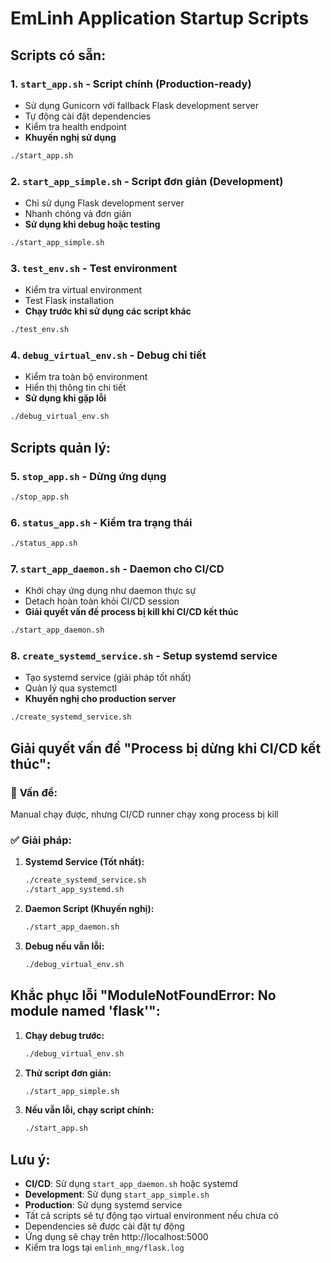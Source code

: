# EmLinh Application Startup Scripts

## Scripts có sẵn:

### 1. `start_app.sh` - Script chính (Production-ready)
- Sử dụng Gunicorn với fallback Flask development server
- Tự động cài đặt dependencies
- Kiểm tra health endpoint
- **Khuyến nghị sử dụng**

```bash
./start_app.sh
```

### 2. `start_app_simple.sh` - Script đơn giản (Development)
- Chỉ sử dụng Flask development server
- Nhanh chóng và đơn giản
- **Sử dụng khi debug hoặc testing**

```bash
./start_app_simple.sh
```

### 3. `test_env.sh` - Test environment
- Kiểm tra virtual environment
- Test Flask installation
- **Chạy trước khi sử dụng các script khác**

```bash
./test_env.sh
```

### 4. `debug_virtual_env.sh` - Debug chi tiết
- Kiểm tra toàn bộ environment
- Hiển thị thông tin chi tiết
- **Sử dụng khi gặp lỗi**

```bash
./debug_virtual_env.sh
```

## Scripts quản lý:

### 5. `stop_app.sh` - Dừng ứng dụng
```bash
./stop_app.sh
```

### 6. `status_app.sh` - Kiểm tra trạng thái
```bash
./status_app.sh
```

### 7. `start_app_daemon.sh` - Daemon cho CI/CD
- Khởi chạy ứng dụng như daemon thực sự
- Detach hoàn toàn khỏi CI/CD session
- **Giải quyết vấn đề process bị kill khi CI/CD kết thúc**

```bash
./start_app_daemon.sh
```

### 8. `create_systemd_service.sh` - Setup systemd service
- Tạo systemd service (giải pháp tốt nhất)
- Quản lý qua systemctl
- **Khuyến nghị cho production server**

```bash
./create_systemd_service.sh
```

## Giải quyết vấn đề "Process bị dừng khi CI/CD kết thúc":

### 🔴 **Vấn đề**: 
Manual chạy được, nhưng CI/CD runner chạy xong process bị kill

### ✅ **Giải pháp**:

1. **Systemd Service (Tốt nhất):**
   ```bash
   ./create_systemd_service.sh
   ./start_app_systemd.sh
   ```

2. **Daemon Script (Khuyến nghị):**
   ```bash
   ./start_app_daemon.sh
   ```

3. **Debug nếu vẫn lỗi:**
   ```bash
   ./debug_virtual_env.sh
   ```

## Khắc phục lỗi "ModuleNotFoundError: No module named 'flask'":

1. **Chạy debug trước:**
   ```bash
   ./debug_virtual_env.sh
   ```

2. **Thử script đơn giản:**
   ```bash
   ./start_app_simple.sh
   ```

3. **Nếu vẫn lỗi, chạy script chính:**
   ```bash
   ./start_app.sh
   ```

## Lưu ý:
- **CI/CD**: Sử dụng `start_app_daemon.sh` hoặc systemd
- **Development**: Sử dụng `start_app_simple.sh`
- **Production**: Sử dụng systemd service
- Tất cả scripts sẽ tự động tạo virtual environment nếu chưa có
- Dependencies sẽ được cài đặt tự động
- Ứng dụng sẽ chạy trên http://localhost:5000
- Kiểm tra logs tại `emlinh_mng/flask.log` 